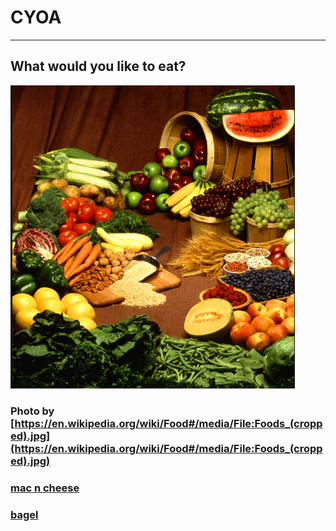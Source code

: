 # CYOA
---
## What would you like to eat?

  ![Alt Text](foodd.PNG)

### Photo by [https://en.wikipedia.org/wiki/Food#/media/File:Foods_(cropped).jpg](https://en.wikipedia.org/wiki/Food#/media/File:Foods_(cropped).jpg)

### [mac n cheese](mc.md)
### [bagel](bagel.md)